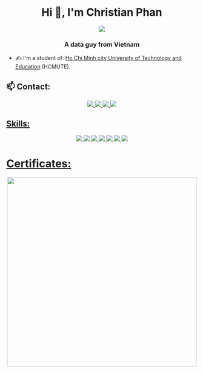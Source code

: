 <h1 align="center">Hi 👋, I'm Christian Phan</h1>
<p align="center"><img src="https://img.icons8.com/color/48/000000/vietnam-circular.png"/></p>
<h3 align="center">A data guy from Vietnam </h3>

- ✍ I'm a student of: [Ho Chi Minh city University of Technology and Education](https://hcmute.edu.vn) (HCMUTE).



## 📫 Contact:
<p align="center">
  </a>
  <a href="https://www.facebook.com/profile.php?id=100009136591926&sk=about" alt="Facebook">
    <img src="https://img.icons8.com/fluent/48/000000/facebook-new.png" target="_blank" />
  </a> 
  <a href="https://www.linkedin.com/in/christian-phan-5b88b3220/" target="_blank">
    <img src="https://img.icons8.com/fluent/48/000000/linkedin.png"/>
  <a href="https://github.com/ChristianPhan82gh3
           " alt="Github">
    <img src="https://img.icons8.com/fluent/48/000000/github.png"/>
  </a> 
  <a href="https://www.kaggle.com/phanthnhtrung" alt="Kaggle" target="_blank" >
    <img src="https://img.icons8.com/windows/48/000000/kaggle.png"/>
</p>

## Skills:
<p align="center">
  <img src="https://img.icons8.com/color/48/000000/python--v1.png"/>
  <img src="https://img.icons8.com/fluency/48/000000/docker.png"/>
  <img src="https://img.icons8.com/color/48/000000/linux--v1.png"/>
  <img src="https://img.icons8.com/color/48/000000/microsoft-sql-server.png"/>
  <img src="https://img.icons8.com/fluency/48/000000/jupyter.png"/>
  <img src="https://img.icons8.com/color/48/000000/visual-studio--v2.png"/>
  <img src="https://img.icons8.com/external-flaticons-lineal-color-flat-icons/64/000000/external-data-warehouse-data-analytics-flaticons-lineal-color-flat-icons.png"/>
</p>

# Certificates:
<p align="center">
  <a>
    <img src="https://user-images.githubusercontent.com/66502426/141608032-6b3977ad-193b-41dc-b821-9a1d462221b9.png" width="500" />
  </a>
</p
